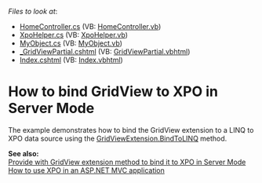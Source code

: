<!-- default file list -->
*Files to look at*:

* [HomeController.cs](./CS/E2836/Controllers/HomeController.cs) (VB: [HomeController.vb](./VB/E2836/Controllers/HomeController.vb))
* [XpoHelper.cs](./CS/E2836/Helpers/XpoHelper.cs) (VB: [XpoHelper.vb](./VB/E2836/Helpers/XpoHelper.vb))
* [MyObject.cs](./CS/E2836/Models/MyObject.cs) (VB: [MyObject.vb](./VB/E2836/Models/MyObject.vb))
* [_GridViewPartial.cshtml](./CS/E2836/Views/Home/_GridViewPartial.cshtml) (VB: [GridViewPartial.vbhtml](./VB/E2836/Views/Home/_GridViewPartial.vbhtml))
* [Index.cshtml](./CS/E2836/Views/Home/Index.cshtml) (VB: [Index.vbhtml](./VB/E2836/Views/Home/Index.vbhtml))
<!-- default file list end -->
# How to bind GridView to XPO in Server Mode


<p>The example demonstrates how to bind the GridView extension to a LINQ to XPO data source using the <a href="http://documentation.devexpress.com/#AspNet/DevExpressWebMvcGridViewExtension_BindToLINQtopic"><u>GridViewExtension.BindToLINQ</u></a> method.</p><p><strong>See also:<br />
</strong><a href="https://www.devexpress.com/Support/Center/p/S36565">Provide with GridView extension method to bind it to XPO in Server Mode</a><br />
<a href="https://www.devexpress.com/Support/Center/p/K18525">How to use XPO in an ASP.NET MVC application</a></p>

<br/>


